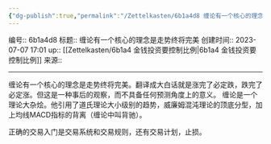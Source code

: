 ```yaml
---
{"dg-publish":true,"permalink":"/Zettelkasten/6b1a4d8 缠论有一个核心的理念是走势终将完美/","dgPassFrontmatter":true}
---
```


编号:: 6b1a4d8
标题:: 缠论有一个核心的理念是走势终将完美
创建时间:: 2023-07-07 17:01
up:: [[Zettelkasten/6b1a4 金钱投资要控制比例\|6b1a4 金钱投资要控制比例]]
来源:: 

---
缠论有一个核心的理念是走势终将完美。翻译成大白话就是涨完了必定跌，跌完了必定涨。但这是一种事后的观察，而不具备任何预测角度上的意义。
缠论是一个理论大杂烩。他引用了道氏理论大小级别的趋势，威廉姆混沌理论的顶底分型，加上均线MACD指标的背离（缠论中叫背驰）。

正确的交易入门是交易系统和交易规则，还有交易计划，止损。




  